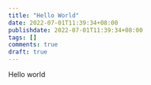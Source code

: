 ```yaml
---
title: "Hello World"
date: 2022-07-01T11:39:34+08:00
publishdate: 2022-07-01T11:39:34+08:00
tags: []
comments: true
draft: true
---
```

Hello world